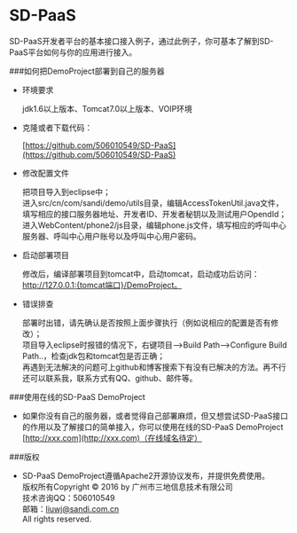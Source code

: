 # SD-PaaS
SD-PaaS开发者平台的基本接口接入例子，通过此例子，你可基本了解到SD-PaaS平台如何与你的应用进行接入。

###如何把DemoProject部署到自己的服务器

- 环境要求

	jdk1.6以上版本、Tomcat7.0以上版本、VOIP环境


- 克隆或者下载代码：

	[https://github.com/506010549/SD-PaaS](https://github.com/506010549/SD-PaaS)

- 修改配置文件

  把项目导入到eclipse中；  
进入src/cn/com/sandi/demo/utils目录，编辑AccessTokenUtil.java文件，填写相应的接口服务器地址、开发者ID、开发者秘钥以及测试用户OpendId；  
进入WebContent/phone2/js目录，编辑phone.js文件，填写相应的呼叫中心服务器、呼叫中心用户账号以及呼叫中心用户密码。  

- 启动部署项目
  
  修改后，编译部署项目到tomcat中，启动tomcat，启动成功后访问：http://127.0.0.1:{tomcat端口}/DemoProject。
  
- 错误排查
	
  部署时出错，请先确认是否按照上面步骤执行（例如说相应的配置是否有修改）；  
  项目导入eclipse时报错的情况下，右键项目-->Build Path-->Configure Build Path..，检查jdk包和tomcat包是否正确；  
  再遇到无法解决的问题可上github和博客搜索下有没有已解决的方法。再不行还可以联系我，联系方式有QQ、github、邮件等。

###使用在线的SD-PaaS DemoProject

- 如果你没有自己的服务器，或者觉得自己部署麻烦，但又想尝试SD-PaaS接口的作用以及了解接口的简单接入，你可以使用在线的SD-PaaS DemoProject [http://xxx.com](http://xxx.com)（在线域名待定）


###版权

- SD-PaaS DemoProject遵循Apache2开源协议发布，并提供免费使用。  
版权所有Copyright © 2016 by 广州市三地信息技术有限公司   
技术咨询QQ：506010549  
邮箱：liuwj@sandi.com.cn   
All rights reserved.
